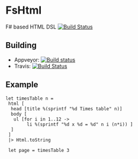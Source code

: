 # FsHtml
F# based HTML DSL [![Build Status](https://travis-ci.org/ptrelford/FsHtml.png?branch=master)](https://travis-ci.org/ptrelford/FsHtml/)

## Building

* Appveyor: [![Build status](https://ci.appveyor.com/api/projects/status/vfuq7shh3piim4d3/branch/master?svg=true)](https://ci.appveyor.com/project/ptrelford/fshtml)
* Travis: [![Build Status](https://travis-ci.org/ptrelford/FsHtml.png?branch=master)](https://travis-ci.org/ptrelford/FsHtml/)

## Example

    let timesTable n =
     html [
      head [title %(sprintf "%d Times table" n)]
      body [
       ul [for i in 1..12 ->
            li %(sprintf "%d x %d = %d" n i (n*i)) ]
      ]
     ]
     |> Html.toString
  
     let page = timesTable 3
